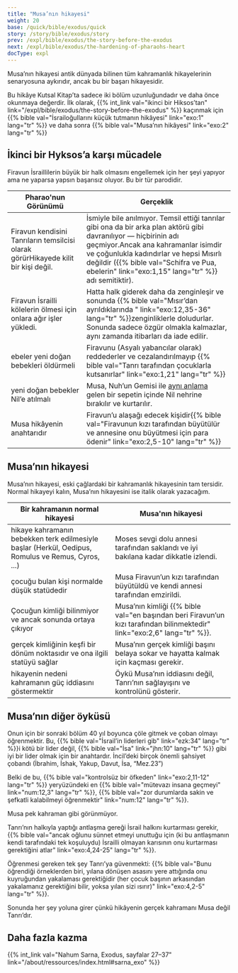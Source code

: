 ```yaml
---
title: "Musa’nın hikayesi"
weight: 20
base: /quick/bible/exodus/quick
story: /story/bible/exodus/story
prev: /expl/bible/exodus/the-story-before-the-exodus
next: /expl/bible/exodus/the-hardening-of-pharaohs-heart
docType: expl
---
```


Musa’nın hikayesi antik dünyada bilinen tüm kahramanlık hikayelerinin senaryosuna aykırıdır, ancak bu bir başarı hikayesidir.

Bu hikâye Kutsal Kitap’ta sadece iki bölüm uzunluğundadır ve daha önce okunmaya değerdir. İlk olarak, {{% int_link val="ikinci bir Hiksos’tan" link="/expl/bible/exodus/the-story-before-the-exodus" %}} kaçınmak için {{% bible val="İsrailoğullarını küçük tutmanın hikâyesi" link="exo:1" lang="tr" %}} ve daha sonra {{% bible val="Musa’nın hikâyesi" link="exo:2" lang="tr" %}}

## İkinci bir Hyksos’a karşı mücadele

<a name="e6bc"></a>
Firavun İsraillilerin büyük bir halk olmasını engellemek için her şeyi yapıyor ama ne yaparsa yapsın başarısız oluyor. Bu bir tür parodidir.

| Pharao'nun Görünümü | Gerçeklik |
|---------------------|-----------|
| Firavun kendisini Tanrıların temsilcisi olarak görürHikayede kilit bir kişi değil. | İsmiyle bile anılmıyor. Temsil ettiği tanrılar gibi ona da bir arka plan aktörü gibi davranılıyor — hiçbirinin adı geçmiyor.Ancak ana kahramanlar isimdir ve çoğunlukla kadındırlar ve hepsi Mısırlı değildir ({{% bible val="Schifra ve Pua, ebelerin" link="exo:1,15" lang="tr" %}} adı semitiktir). |
| Firavun İsrailli kölelerin ölmesi için onlara ağır işler yükledi. | Hatta halk giderek daha da zenginleşir ve sonunda {{% bible val="Mısır’dan ayrıldıklarında " link="exo:12,35-36" lang="tr" %}}zenginliklerle doludurlar. Sonunda sadece özgür olmakla kalmazlar, aynı zamanda itibarları da iade edilir. |
| ebeler yeni doğan bebekleri öldürmeli | Firavunu (Asyalı yabancılar olarak) reddederler ve cezalandırılmayıp {{% bible val="Tanrı tarafından çocuklarla kutsanırlar" link="exo:1,21" lang="tr" %}} |
| yeni doğan bebekler Nil’e atılmalı | Musa, Nuh’un Gemisi ile [aynı anlama](https://biblehub.com/hebrew/strongs_8392.htm) gelen bir sepetin içinde Nil nehrine bırakılır ve kurtarılır. |
| Musa hikâyenin anahtarıdır | Firavun’u alaşağı edecek kişidir{{% bible val="Firavunun kızı tarafından büyütülür ve annesine onu büyütmesi için para ödenir" link="exo:2,5-10" lang="tr" %}} |

## Musa’nın hikayesi

<a name="ae0c"></a>
Musa’nın hikayesi, eski çağlardaki bir kahramanlık hikayesinin tam tersidir. Normal hikayeyi kalın, Musa’nın hikayesini ise italik olarak yazacağım.

| Bir kahramanın normal hikayesi | Musa'nın hikayesi |
|--------------------------------|-------------------|
| hikaye kahramanın bebekken terk edilmesiyle başlar (Herkül, Oedipus, Romulus ve Remus, Cyros, ...) | Moses sevgi dolu annesi tarafından saklandı ve iyi bakılana kadar dikkatle izlendi. |
| çocuğu bulan kişi normalde düşük statüdedir | Musa Firavun’un kızı tarafından büyütüldü ve kendi annesi tarafından emzirildi. |
| Çocuğun kimliği bilinmiyor ve ancak sonunda ortaya çıkıyor | Musa’nın kimliği {{% bible val="en başından beri Firavun’un kızı tarafından bilinmektedir" link="exo:2,6" lang="tr" %}}. |
| gerçek kimliğinin keşfi bir dönüm noktasıdır ve ona ilgili statüyü sağlar | Musa’nın gerçek kimliği başını belaya sokar ve hayatta kalmak için kaçması gerekir. |
| hikayenin nedeni kahramanın güç iddiasını göstermektir | Öykü Musa’nın iddiasını değil, Tanrı’nın sağlayışını ve kontrolünü gösterir. |

## Musa’nın diğer öyküsü

<a name="3d63"></a>
Onun için bir sonraki bölüm 40 yıl boyunca çöle gitmek ve çoban olmayı öğrenmektir. Bu, {{% bible val="İsrail’in liderleri gib" link="ezk:34" lang="tr" %}}i kötü bir lider değil, {{% bible val="İsa" link="jhn:10" lang="tr" %}} gibi iyi bir lider olmak için bir anahtardır. İncil’deki birçok önemli şahsiyet çobandı (İbrahim, İshak, Yakup, Davut, İsa, “Mez.23”)

Belki de bu, {{% bible val="kontrolsüz bir öfkeden" link="exo:2,11-12" lang="tr" %}} yeryüzündeki en {{% bible val="mütevazı insana geçmeyi" link="num:12,3" lang="tr" %}}, {{% bible val="zor durumlarda sakin ve şefkatli kalabilmeyi öğrenmektir" link="num:12" lang="tr" %}}.

Musa pek kahraman gibi görünmüyor.

Tanrı’nın halkıyla yaptığı antlaşma gereği İsrail halkını kurtarması gerekir, {{% bible val="ancak oğlunu sünnet etmeyi unuttuğu için (ki bu antlaşmanın kendi tarafındaki tek koşuluydu) İsrailli olmayan karısının onu kurtarması gerektiğini atlar" link="exo:4,24-25" lang="tr" %}}.

Öğrenmesi gereken tek şey Tanrı’ya güvenmekti: {{% bible val="Bunu öğrendiği örneklerden biri, yılana dönüşen asasını yere attığında onu kuyruğundan yakalaması gerektiğidir (her çocuk başının arkasından yakalamanız gerektiğini bilir, yoksa yılan sizi ısırır)" link="exo:4,2-5" lang="tr" %}}.

Sonunda her şey yoluna girer çünkü hikâyenin gerçek kahramanı Musa değil Tanrı’dır.

## Daha fazla kazma

{{% int_link val="Nahum Sarna, Exodus, sayfalar 27–37" link="/about/ressources/index.html#sarna_exo" %}}

